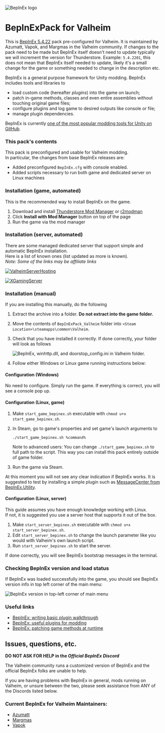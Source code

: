 ![BepInEx logo](https://avatars2.githubusercontent.com/u/39589027?s=256)

# BepInExPack for Valheim

This is [BepInEx 5.4.22](https://github.com/BepInEx/BepInEx) pack pre-configured for Valheim. It is maintained by Azumatt, Vapok, and Margmas in the Valheim community. If changes to the pack need to be made but BepInEx itself doesn't need to update typically we will increment the version for Thunderstore. Example: `5.4.2201`, this does not mean that BepInEx itself needed to update, likely it's a small change for the game or something needed to change in the description etc.

BepInEx is a general purpose framework for Unity modding.
BepInEx includes tools and libraries to

* load custom code (hereafter *plugins*) into the game on launch;
* patch in-game methods, classes and even entire assemblies without touching original game files;
* configure plugins and log game to desired outputs like console or file;
* manage plugin dependencies.

BepInEx is currently [one of the most popular modding tools for Unity on GitHub](https://github.com/topics/modding?o=desc&s=stars).

### This pack's contents

This pack is preconfigured and usable for Valheim modding.  
In particular, the changes from base BepInEx releases are:

* Added preconfigured `BepInEx.cfg` with console enabled.
* Added scripts necessary to run both game and dedicated server on Linux machines

### Installation (game, automated)

This is the recommended way to install BepInEx on the game.

1. Download and install [Thunderstore Mod Manager](https://www.overwolf.com/app/Thunderstore-Thunderstore_Mod_Manager) or [r2modman](https://valheim.thunderstore.io/package/ebkr/r2modman/)
2. Click **Install with Mod Manager** button on top of the page
3. Run the game via the mod manager

### Installation (server, automated)

There are some managed dedicated server that support simple and automatic BepInEx installation.  
Here is a list of known ones (list updated as more is known).  
*Note: Some of the links may be affiliate links*

[![ValheimServerHosting](https://i.imgur.com/w21YSPf.jpg)](https://valheimserverhosting.com/?via=bepinex)

[![XGamingServer](https://i.imgur.com/sRUEoy0.png)](https://link.xgamingserver.com/BepInEx)


### Installation (manual)

If you are installing this manually, do the following

1. Extract the archive into a folder. **Do not extract into the game folder.**
2. Move the contents of `BepInExPack_Valheim` folder into `<Steam Location>\steamapps\common\Valheim`.
3. Check that you have installed it correctly. 
    If done correctly, your folder will look as follows

    ![BepInEx, winhttp.dll, and doorstop_config.ini in Valheim folder.](https://i.imgur.com/SVi9BFQ.png)
4. Follow either Windows or Linux game running instructions below:

#### Configuration (Windows)

No need to configure. Simply run the game. If everything is correct, you will see a console pop up.

#### Configuration (Linux, game)

1. Make `start_game_bepinex.sh` executable with `chmod u+x start_game_bepinex.sh`.
2. In Steam, go to game's properties and set game's launch arguments to
    
	```
	./start_game_bepinex.sh %command%
	```
	
	Note to advanced users: You can change `./start_game_bepinex.sh` to full path to the script. This way you can install this pack entirely outside of game folder.
3. Run the game via Steam.

At this moment you will not see any clear indication if BepInEx works.
It is suggested to test by installing a simple plugin such as [MessageCenter from BepInEx.Utility](https://github.com/BepInEx/BepInEx.Utility).

#### Configuration (Linux, server)

This guide assumes you have enough knowledge working with Linux.  
If not, it is suggested you use a server host that supports it out of the box.

1. Make `start_server_bepinex.sh` executable with `chmod u+x start_server_bepinex.sh`.
2. Edit `start_server_bepinex.sh` to change the launch parameter like you would with Valheim's own launch script.
3. Run `start_server_bepinex.sh` to start the server.

If done correctly, you will see BepInEx bootstrap messages in the terminal.


### Checking BepInEx version and load status

If BepInEx was loaded successfully into the game, you should see BepInEx version info in top left corner of the main menu:

![BepInEx version in top-left corner of main menu](https://i.imgur.com/Yha5IkQ.png)

### Useful links

* [BepInEx: writing basic plugin walkthrough](https://docs.bepinex.dev/articles/dev_guide/plugin_tutorial/index.html)
* [BepInEx: useful plugins for modding](https://docs.bepinex.dev/articles/dev_guide/dev_tools.html)
* [BepInEx: patching game methods at runtime](https://docs.bepinex.dev/articles/dev_guide/runtime_patching.html)

## Issues, questions, etc.
**DO NOT ASK FOR HELP in the _Official BepInEx Discord_**

The Valheim community runs a customized version of BepInEx and the official BepInEx folks are unable to help.

If you are having problems with BepInEx in general, mods running on Valheim, or unsure between the two, please seek assistance from ANY of the Discords listed below.

### Current BepInEx for Valheim Maintainers:
* [Azumatt](https://discord.gg/pdHgy6Bsng)
* [Margmas](https://discord.gg/DdUt6g7gyA)
* [Vapok](https://discord.gg/zUa3efgPxm)
